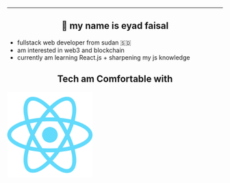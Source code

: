 ----------
<h2 align="center">🤝 my name is eyad faisal</h2>

- fullstack web developer from sudan 🇸🇩
- am interested in web3 and blockchain
- currently am learning React.js + sharpening my js knowledge


<h2 align="center">Tech am Comfortable with</h2>
<div display="flex" justify-content="center">
  <img src="react.png" width="200" title="React.js">
</div>
<p align="center">
</p>
